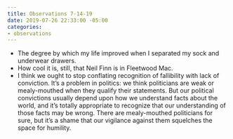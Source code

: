 ```yaml
---
title: Observations 7-14-19
date: 2019-07-26 22:33:00 -05:00
categories:
- observations
---
```


- The degree by which my life improved when I separated my sock and underwear drawers.
- How cool it is, still, that Neil Finn is in Fleetwood Mac.
- I think we ought to stop conflating recognition of fallibility with lack of conviction. It’s a problem in politics: we think politicians are weak or mealy-mouthed when they qualify their statements. But our political convictions usually depend upon how we understand facts about the world, and it’s totally appropriate to recognize that our understanding of those facts may be wrong. There are mealy-mouthed politicians for sure, but it’s a shame that our vigilance against them squelches the space for humility.